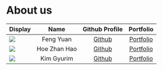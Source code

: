 # About us

Display | Name | Github Profile | Portfolio 
--------|:----:|:--------------:|:---------:
![](https://via.placeholder.com/100.png?text=Photo) | Feng Yuan | [Github](https://github.com/srfl0) | [Portfolio](docs/team/fengyuan.md)
![](https://via.placeholder.com/100.png?text=Photo) | Hoe Zhan Hao | [Github](https://github.com/) | [Portfolio](docs/team/johndoe.md)
![](https://via.placeholder.com/100.png?text=Photo) | Kim Gyurim | [Github](https://github.com/yok2086) | [Portfolio](docs/team/kimgyurim.md)
